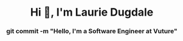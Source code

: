 <h1 align="center">Hi 👋, I'm Laurie Dugdale</h1>
<h3 align="center">git commit -m "Hello, I'm a Software Engineer at Vuture"</h3>

<!--
**LDugdale/LDugdale** is a ✨ _special_ ✨ repository because its `README.md` (this file) appears on your GitHub profile.

Here are some ideas to get you started:

- 🔭 I’m currently working on ...
- 🌱 I’m currently learning ...
- 👯 I’m looking to collaborate on ...
- 🤔 I’m looking for help with ...
- 💬 Ask me about ...
- 📫 How to reach me: ...
- 😄 Pronouns: ...
- ⚡ Fun fact: ...
-->

